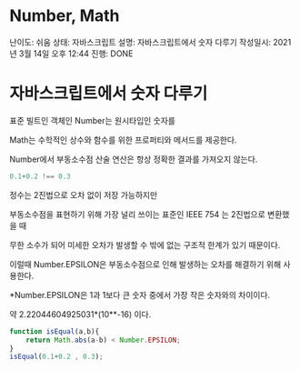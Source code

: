 # Number, Math

난이도: 쉬움
상태: 자바스크립트
설명: 자바스크립트에서 숫자 다루기
작성일시: 2021년 3월 14일 오후 12:44
진행: DONE

# 자바스크립트에서 숫자 다루기

표준 빌트인 객체인 Number는 원시타입인 숫자를 

Math는 수학적인 상수와 함수를 위한 프로퍼티와 메서드를 제공한다.

Number에서 부동소수점 산술 연산은 항상 정확한 결과를 가져오지 않는다.

```jsx
0.1+0.2 !== 0.3
```

정수는 2진법으로 오차 없이 저장 가능하지만

부동소수점을 표현하기 위해 가장 널리 쓰이는 표준인 IEEE 754 는 2진법으로 변환했을 때

무한 소수가 되어 미세한 오차가 발생할 수 밖에 없는 구조적 한계가 있기 때문이다.

이럴때 Number.EPSILON은 부동소수점으로 인해 발생하는 오차를 해결하기 위해 사용한다.

*Number.EPSILON은 1과 1보다 큰 숫자 중에서 가장 작은 숫자와의 차이이다.

약 2.22044604925031*(10**-16) 이다.

 

```jsx
function isEqual(a,b){
	return Math.abs(a-b) < Number.EPSILON;
}
isEqual(0.1+0.2 , 0.3);
```